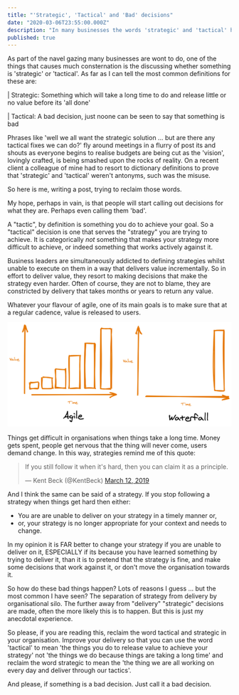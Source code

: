 ```yaml
---
title: "'Strategic', 'Tactical' and 'Bad' decisions"
date: "2020-03-06T23:55:00.000Z"
description: "In many businesses the words 'strategic' and 'tactical' have lost all meaning. Can we reframe them to make them useful? Or are they lost forever?"
published: true
---
```

As part of the navel gazing many businesses are wont to do, one of the things that causes much consternation is the discussing whether something is 'strategic' or 'tactical'. As far as I can tell the most common definitions for these are:

| Strategic: Something which will take a long time to do and release little or no value before its 'all done'

| Tactical: A bad decision, just noone can be seen to say that something is bad

Phrases like 'well we all want the strategic solution ... but are there any tactical fixes we can do?' fly around meetings in a flurry of post its and shouts as everyone begins to realise budgets are being cut as the 'vision', lovingly crafted, is being smashed upon the rocks of reality. On a recent client a colleague of mine had to resort to dictionary definitions to prove that 'strategic' and 'tactical' weren't antonyms, such was the misuse.

So here is me, writing a post, trying to reclaim those words.

My hope, perhaps in vain, is that people will start calling out decisions for what they are. Perhaps even calling them 'bad'. 

A "tactic", by definition is something you do to achieve your goal. So a "tactical" decision is one that serves the "strategy" you are trying to achieve. It is categorically *not* something that makes your strategy more difficult to achieve, or indeed something that works actively against it.

Business leaders are simultaneously addicted to defining strategies whilst unable to execute on them in a way that delivers value incrementally. So in effort to deliver value, they resort to making decisions that make the strategy even harder. Often of course, they are not to blame, they are constricted by delivery that takes months or years to return any value.

Whatever your flavour of agile, one of its main goals is to make sure that at a regular cadence, value is released to users.

![Release value incrementally rather than in a big bang at the end](./value.png)

Things get difficult in organisations when things take a long time. Money gets spent, people get nervous that the thing will never come, users demand change. In this way, strategies remind me of this quote:

<blockquote class="twitter-tweet"><p lang="en" dir="ltr">If you still follow it when it&#39;s hard, then you can claim it as a principle.</p>&mdash; Kent Beck (@KentBeck) <a href="https://twitter.com/KentBeck/status/1105444816458924033?ref_src=twsrc%5Etfw">March 12, 2019</a></blockquote> <script async src="https://platform.twitter.com/widgets.js" charset="utf-8"></script>

And I think the same can be said of a strategy. If you stop following a strategy when things get hard then either:
- You are are unable to deliver on your strategy in a timely manner or,
- or, your strategy is no longer appropriate for your context and needs to change.

In my opinion it is FAR better to change your strategy if you are unable to deliver on it, ESPECIALLY if its because you have learned something by trying to deliver it, than it is to pretend that the strategy is fine, and make some decisions that work against it, or don't move the organisation towards it.

So how do these bad things happen? Lots of reasons I guess ... but the most common I have seen? The separation of strategy from delivery by organisational silo. The further away from "delivery" "strategic" decisions are made, often the more likely this is to happen. But this is just my anecdotal experience.

So please, if you are reading this, reclaim the word tactical and strategic in your organisation. Improve your delivery so that you can use the word 'tactical' to mean 'the things you do to release value to achieve your strategy' not 'the things we do because things are taking a long time' and reclaim the word strategic to mean the 'the thing we are all working on every day and deliver through our tactics'.

And please, if something is a bad decision. Just call it a bad decision.